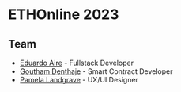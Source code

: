 # ETHOnline 2023

## Team

-   [Eduardo Aire](https://discordapp.com/users/eduairet) - Fullstack Developer
-   [Goutham Denthaje](https://discordapp.com/users/shrevespringer) - Smart Contract Developer
-   [Pamela Landgrave](https://discordapp.com/users/p.landgrave) - UX/UI Designer
